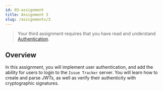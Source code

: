 ```yaml
---
id: 03-assignment
title: Assignment 3
slug: /assignments/3
---
```


> Your third assignment requires that you have read and understand
> [Authentication](./03-lesson.md).

## Overview

In this assignment, you will implement user authentication, and
add the ability for users to login to the `Issue Tracker` server.
You will learn how to create and parse *JWTs*, as well as verify
their authenticity with cryptographic signatures.
